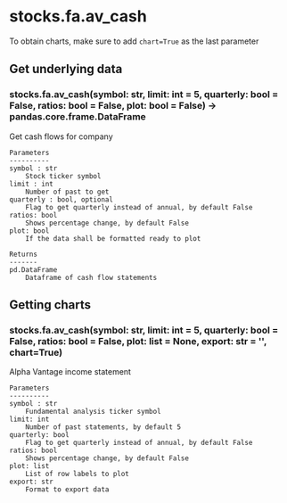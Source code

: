 # stocks.fa.av_cash

To obtain charts, make sure to add `chart=True` as the last parameter

## Get underlying data 
### stocks.fa.av_cash(symbol: str, limit: int = 5, quarterly: bool = False, ratios: bool = False, plot: bool = False) -> pandas.core.frame.DataFrame

Get cash flows for company

    Parameters
    ----------
    symbol : str
        Stock ticker symbol
    limit : int
        Number of past to get
    quarterly : bool, optional
        Flag to get quarterly instead of annual, by default False
    ratios: bool
        Shows percentage change, by default False
    plot: bool
        If the data shall be formatted ready to plot

    Returns
    -------
    pd.DataFrame
        Dataframe of cash flow statements

## Getting charts 
### stocks.fa.av_cash(symbol: str, limit: int = 5, quarterly: bool = False, ratios: bool = False, plot: list = None, export: str = '', chart=True)

Alpha Vantage income statement

    Parameters
    ----------
    symbol : str
        Fundamental analysis ticker symbol
    limit: int
        Number of past statements, by default 5
    quarterly: bool
        Flag to get quarterly instead of annual, by default False
    ratios: bool
        Shows percentage change, by default False
    plot: list
        List of row labels to plot
    export: str
        Format to export data
